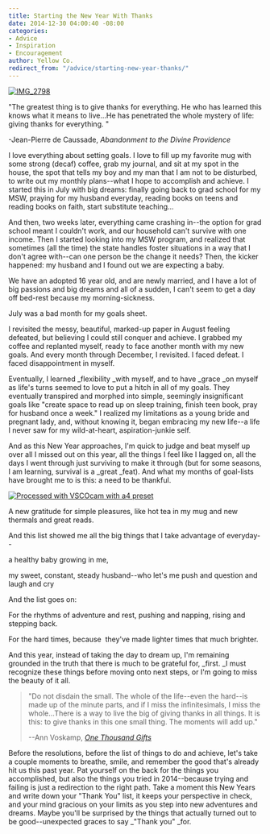 ```yaml
---
title: Starting the New Year With Thanks
date: 2014-12-30 04:00:40 -08:00
categories:
- Advice
- Inspiration
- Encouragement
author: Yellow Co.
redirect_from: "/advice/starting-new-year-thanks/"
---
```


[![IMG_2798](https://yellow-blog-images.imgix.net/2014/12/IMG_2798.jpg)](https://yellow-blog-images.imgix.net/2014/12/IMG_2798.jpg)

"The greatest thing is to give thanks for everything. He who has learned this knows what it means to live...He has penetrated the whole mystery of life: giving thanks for everything. "

-Jean-Pierre de Caussade, _Abandonment to the Divine Providence_

I love everything about setting goals. I love to fill up my favorite mug with some strong (decaf) coffee, grab my journal, and sit at my spot in the house, the spot that tells my boy and my man that I am not to be disturbed, to write out my monthly plans--what I hope to accomplish and achieve. I started this in July with big dreams: finally going back to grad school for my MSW, praying for my husband everyday, reading books on teens and reading books on faith, start substitute teaching...

And then, two weeks later, everything came crashing in--the option for grad school meant I couldn't work, and our household can't survive with one income. Then I started looking into my MSW program, and realized that sometimes (all the time) the state handles foster situations in a way that I don't agree with--can one person be the change it needs? Then, the kicker happened: my husband and I found out we are expecting a baby.

We have an adopted 16 year old, and are newly married, and I have a lot of big passions and big dreams and all of a sudden, I can't seem to get a day off bed-rest because my morning-sickness.

July was a bad month for my goals sheet.

I revisited the messy, beautiful, marked-up paper in August feeling defeated, but believing I could still conquer and achieve. I grabbed my coffee and replanted myself, ready to face another month with my new goals. And every month through December, I revisited. I faced defeat. I faced disappointment in myself.

Eventually, I learned _flexibility _with myself, and to have _grace _on myself as life's turns seemed to love to put a hitch in all of my goals. They eventually transpired and morphed into simple, seemingly insignificant goals like "create space to read up on sleep training, finish teen book, pray for husband once a week." I realized my limitations as a young bride and pregnant lady, and, without knowing it, began embracing my new life--a life I never saw for my wild-at-heart, aspiration-junkie self.

And as this New Year approaches, I'm quick to judge and beat myself up over all I missed out on this year, all the things I feel like I lagged on, all the days I went through just surviving to make it through (but for some seasons, I am learning, survival is a _great _feat). And what my months of goal-lists have brought me to is this: a need to be thankful.

[![Processed with VSCOcam with a4 preset](https://yellow-blog-images.imgix.net/2014/12/vscocam-photo-1-copy.jpg)](https://yellow-blog-images.imgix.net/2014/12/vscocam-photo-1-copy.jpg)

A new gratitude for simple pleasures, like hot tea in my mug and new thermals and great reads.

And this list showed me all the big things that I take advantage of everyday--

a healthy baby growing in me,

my sweet, constant, steady husband--who let's me push and question and laugh and cry

And the list goes on:

For the rhythms of adventure and rest, pushing and napping, rising and stepping back.

For the hard times, because  they've made lighter times that much brighter.

And this year, instead of taking the day to dream up, I'm remaining grounded in the truth that there is much to be grateful for, _first. _I must recognize these things before moving onto next steps, or I'm going to miss the beauty of it all.

> "Do not disdain the small. The whole of the life--even the hard--is made up of the minute parts, and if I miss the infinitesimals, I miss the whole...There is a way to live the big of giving thanks in all things. It is this: to give thanks in this one small thing. The moments will add up."
>
> --Ann Voskamp, [_One Thousand Gifts_](http://www.amazon.com/One-Thousand-Gifts-Fully-Right/dp/0310321913/ref=sr_1_1?ie=UTF8&qid=1419892478&sr=8-1&keywords=one+thousand+gifts)

Before the resolutions, before the list of things to do and achieve, let's take a couple moments to breathe, smile, and remember the good that's already hit us this past year. Pat yourself on the back for the things you accomplished, but also the things you tried in 2014--because trying and failing is just a redirection to the right path. Take a moment this New Years and write down your "Thank You" list, it keeps your perspective in check, and your mind gracious on your limits as you step into new adventures and dreams. Maybe you'll be surprised by the things that actually turned out to be good--unexpected graces to say _"Thank you" _for.
